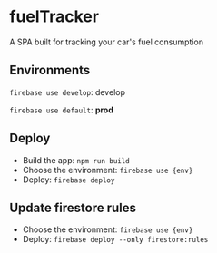 # fuelTracker
A SPA built for tracking your car's fuel consumption

## Environments

`firebase use develop`: develop

`firebase use default`: **prod**

## Deploy
- Build the app: `npm run build`
- Choose the environment: `firebase use {env}`
- Deploy: `firebase deploy`


## Update firestore rules
- Choose the environment: `firebase use {env}`
- Deploy: `firebase deploy --only firestore:rules`